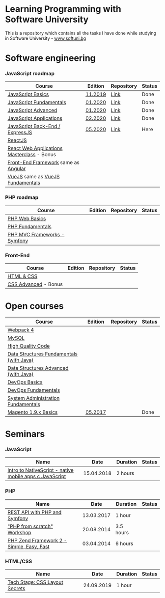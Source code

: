 # Learning Programming with Software University

This is a repository which contains all the tasks I have done while studying in Software University - www.softuni.bg

# Software engineering

### JavaScript roadmap

Course | Edition | Repository | Status
-------|---------|------------|-------
[JavaScript Basics](https://softuni.bg/courses/programming-basics) | [11.2019](https://softuni.bg/trainings/2590/programming-basics-with-javascript-november-2019) | [Link](https://github.com/IvanVarbanov/SoftUni/tree/master/JavaScript/01.JavaScript-Basics) | Done
[JavaScript Fundamentals](https://softuni.bg/courses/programming-fundamentals-tech-module) | [01.2020](https://softuni.bg/trainings/2602/js-fundamentals-january-2020) | [Link](https://github.com/IvanVarbanov/SoftUni/tree/master/JavaScript/02.JavaScript-Fundamentals) | Done
[JavaScript Advanced](https://softuni.bg/courses/js-advanced) | [01.2020](https://softuni.bg/trainings/2609/js-advanced-january-2020) | [Link](https://github.com/IvanVarbanov/SoftUni/tree/master/JavaScript/03.JavaScript-Advanced) | Done
[JavaScript Applications](https://softuni.bg/courses/js-applications) | [02.2020](https://softuni.bg/trainings/2610/js-applications-february-2020) | [Link](https://github.com/IvanVarbanov/SoftUni/tree/master/JavaScript/04.JavaScript-Applications) | Done
[JavaScript Back-End / ExpressJS](https://softuni.bg/courses/js-back-end) | [05.2020](https://softuni.bg/trainings/2846/js-back-end-may-2020) | [Link](https://github.com/IvanVarbanov/SoftUni/tree/master/JavaScript/05.JavaScript-Back-End) | Here
[ReactJS](https://softuni.bg/opencourses/react-js) |  |  |
[React Web Applications Masterclass](https://softuni.bg/opencourses/react-web-applications-masterclass) - Bonus |  |  |
[Front-End Framework](https://softuni.bg/courses/front-end-framework) same as [Angular](https://softuni.bg/opencourses/angular)|  |  |
[VueJS](https://softuni.bg/opencourses/vuejs) same as [VueJS Fundamentals](https://softuni.bg/trainings/2430/vuejs-fundamentals-july-2019) |  |  |

### PHP roadmap

Course | Edition | Repository | Status
-------|---------|------------|-------
[PHP Web Basics](https://softuni.bg/opencourses/php-basics) |  |  |
[PHP Fundamentals](https://softuni.bg/opencourses/php-fundamentals) |  |  |
[PHP MVC Frameworks - Symfony](https://softuni.bg/opencourses/php-mvc-frameworks) |  |  |

### Front-End

Course | Edition | Repository | Status
-------|---------|------------|-------
[HTML & CSS](https://softuni.bg/courses/html-and-css) |  |  |  |
[CSS Advanced](https://softuni.bg/courses/css-advanced) - Bonus |  |  |

# Open courses

Course | Edition | Repository | Status
-------|---------|------------|-------
[Webpack 4](https://softuni.bg/opencourses/webpack-4) |  |  |
[MySQL](https://softuni.bg/opencourses/databases-basics-mysql) |  |  |
[High Quality Code](https://softuni.bg/opencourses/high-quality-code) |  |  |
[Data Structures Fundamentals (with Java)](https://softuni.bg/opencourses/data-structures-fundamentals-with-java) |  |  |
[Data Structures Advanced (with Java)](https://softuni.bg/opencourses/data-structures-advanced-with-java) |  |  |
[DevOps Basics](https://softuni.bg/opencourses/devops-basics) |  |  |
[DevOps Fundamentals](https://softuni.bg/opencourses/devops-fundamentals) |  |  |
[System Administration Fundamentals](https://softuni.bg/modules/89/system-administration-fundamentals-fevruari-2020) |  |  |
[Magento 1.9.x Basics](https://softuni.bg/opencourses/magento-basics) | [05.2017](https://softuni.bg/trainings/1668/magento-basics-may-2017/open) |  | Done

# Seminars 

### JavaScript

Name | Date | Duration | Status
-----|------|----------|-------
[Intro to NativeScript - native mobile apps с JavaScript](https://softuni.bg/trainings/1959/intro-to-nativescript-native-mobile-apps-with-javascript) | 15.04.2018 | 2 hours | 

### PHP

Name | Date | Duration | Status
-----|------|----------|-------
[REST API with PHP and Symfony](https://softuni.bg/trainings/1593/creating-a-rest-api) | 13.03.2017 | 1 hour | 
["PHP from scratch" Workshop](https://softuni.bg/trainings/1055/php-from-scratch-workshop) | 20.08.2014 | 3.5 hours | 
[PHP Zend Framework 2 - Simple, Easy, Fast](https://softuni.bg/trainings/1011/php-zend-framework-2-simple-easy-fast) | 03.04.2014 | 6 hours | 

### HTML/CSS

Name | Date | Duration | Status
-----|------|----------|-------
[Tech Stage: CSS Layout Secrets](https://softuni.bg/trainings/2532/tech-stage-css-layout-secrets) | 24.09.2019 | 1 hour | 